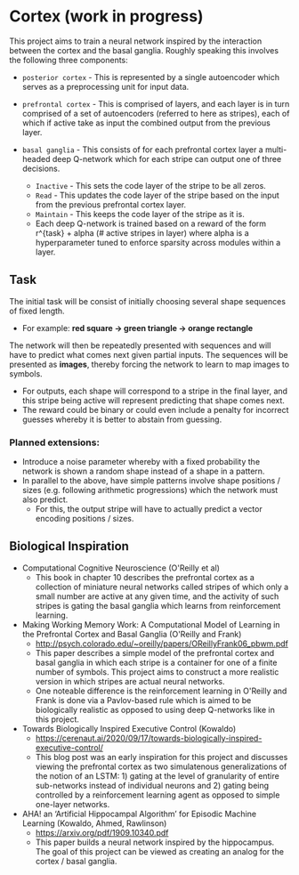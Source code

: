 # Cortex (work in progress)

This project aims to train a neural network inspired by the interaction between the cortex and the basal ganglia. Roughly speaking this involves the following three components:

* `posterior cortex` - This is represented by a single autoencoder which serves as a preprocessing unit for input data.
* `prefrontal cortex` - This is comprised of layers, and each layer is in turn comprised of a set of autoencoders (referred to here as stripes), each of which if active take as input the combined output from the previous layer.

* `basal ganglia` - This consists of for each prefrontal cortex layer a multi-headed deep Q-network which for each stripe can output one of three decisions.
    - `Inactive` - This sets the code layer of the stripe to be all zeros.
    - `Read` - This updates the code layer of the stripe based on the input from the previous prefrontal cortex layer.
    - `Maintain` - This keeps the code layer of the stripe as it is.
    - Each deep Q-network is trained based on a reward of the form r^{task} + alpha (# active stripes in layer) where alpha is a hyperparameter tuned to enforce sparsity across modules within a layer.

## Task

The initial task will be consist of initially choosing several shape sequences of fixed length.
* For example:  **red square -> green triangle -> orange rectangle**

The network will then be repeatedly presented with sequences and will have to predict what comes next given partial inputs. The sequences will be presented as **images**, thereby forcing the network to learn to map images to symbols.
* For outputs, each shape will correspond to a stripe in the final layer, and this stripe being active will represent predicting that shape comes next.
* The reward could be binary or could even include a penalty for incorrect guesses whereby it is better to abstain from guessing.

### Planned extensions:
* Introduce a noise parameter whereby with a fixed probability the network is shown a random shape instead of a shape in a pattern.
* In parallel to the above, have simple patterns involve shape positions / sizes (e.g. following arithmetic progressions) which the network must also predict.
    - For this, the output stripe will have to actually predict a vector encoding positions / sizes.

## Biological Inspiration

* Computational Cognitive Neuroscience (O'Reilly et al)
    - This book in chapter 10 describes the prefrontal cortex as a collection of miniature neural networks called stripes of which only a small number are active at any given time, and the activity of such stripes is gating the basal ganglia which learns from reinforcement learning.
* Making Working Memory Work: A Computational Model of Learning in the Prefrontal Cortex and Basal Ganglia (O'Reilly and Frank)
    - http://psych.colorado.edu/~oreilly/papers/OReillyFrank06_pbwm.pdf
    - This paper describes a simple model of the prefrontal cortex and basal ganglia in which each stripe is a container for one of a finite number of symbols. This project aims to construct a more realistic version in which stripes are actual neural networks.
    - One noteable difference is the reinforcement learning in O'Reilly and Frank is done via a Pavlov-based rule which is aimed to be biologically realistic as opposed to using deep Q-networks like in this project.
* Towards Biologically Inspired Executive Control (Kowaldo)
    - https://cerenaut.ai/2020/09/17/towards-biologically-inspired-executive-control/
    - This blog post was an early inspiration for this project and discusses viewing the prefrontal cortex as two simulatenous generalizations of the notion of an LSTM:  1) gating at the level of granularity of entire sub-networks instead of individual neurons and 2) gating being controlled by a reinforcement learning agent as opposed to simple one-layer networks.
* AHA! an ‘Artificial Hippocampal Algorithm’ for Episodic Machine Learning (Kowaldo, Ahmed, Rawlinson)
    - https://arxiv.org/pdf/1909.10340.pdf
    - This paper builds a neural network inspired by the hippocampus. The goal of this project can be viewed as creating an analog for the cortex / basal ganglia.
